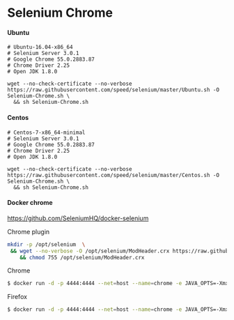 # Selenium Chrome


#### Ubuntu
```
# Ubuntu-16.04-x86_64
# Selenium Server 3.0.1
# Google Chrome 55.0.2883.87
# Chrome Driver 2.25
# Open JDK 1.8.0
```

```
wget --no-check-certificate --no-verbose https://raw.githubusercontent.com/speed/selenium/master/Ubuntu.sh -O Selenium-Chrome.sh \
  && sh Selenium-Chrome.sh
```

#### Centos

```
# Centos-7-x86_64-minimal
# Selenium Server 3.0.1
# Google Chrome 55.0.2883.87
# Chrome Driver 2.25
# Open JDK 1.8.0
```

```
wget --no-check-certificate --no-verbose https://raw.githubusercontent.com/speed/selenium/master/Centos.sh -O Selenium-Chrome.sh \
  && sh Selenium-Chrome.sh
```


#### Docker chrome
https://github.com/SeleniumHQ/docker-selenium

Chrome plugin
```bash
mkdir -p /opt/selenium  \
 && wget --no-verbose -O /opt/selenium/ModHeader.crx https://raw.githubusercontent.com/speed/newcrawler-plugin-urlfetch-chrome/master/crx/ModHeader.crx\
    && chmod 755 /opt/selenium/ModHeader.crx
```

Chrome
``` bash
$ docker run -d -p 4444:4444 --net=host --name=chrome -e JAVA_OPTS=-Xmx512m --shm-size=1g selenium/standalone-chrome:3.11.0-antimony
```
Firefox
``` bash
$ docker run -d -p 4444:4444 --net=host --name=chrome -e JAVA_OPTS=-Xmx512m --shm-size=1g selenium/standalone-firefox:3.11.0-antimony
```
